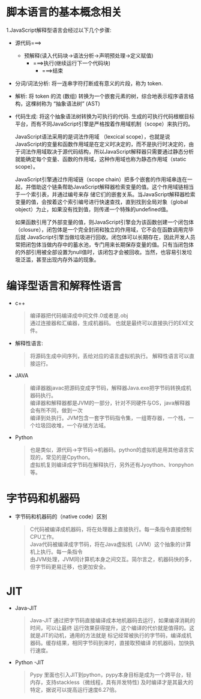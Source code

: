 ﻿# 脚本语言的基本概念相关

1.JavaScript解释型语言会经过以下几个步骤:
- 源代码===>
  - 预解释(读入代码块->语法分析->声明预处理->定义赋值)
    - ===>执行(继续运行下一个代码块)
      - ===>结束

- 分词/词法分析: 将一连串字符打断成有意义的片段，称为 token.   
- 解析: 将 token 的流 (数组) 转换为一个嵌套元素的树，综合地表示程序语言结构，这棵树称为 “抽象语法树” (AST)  
- 代码生成: 将这个抽象语法树转换为可执行的代码. 生成的可执行代码根椐目标平台，而有不同JavaScript引擎是严格按着作用域机制（scope）来执行的。
  
  JavaScript语法采用的是词法作用域 （lexcical scope），也就是说JavaScript的变量和函数作用域是在定义时决定的，而不是执行时决定的，由于词法作用域取决于源代码结构，所以JavaScript解释器只需要通过静态分析就能确定每个变量、函数的作用域，这种作用域也称为静态作用域（static scope）。
   
  JavaScript引擎通过作用域链（scope chain）把多个嵌套的作用域串连在一起，并借助这个链条帮助JavaScript解释器检索变量的值。这个作用域链相当于一个索引表，并通过编号来存 储它们的嵌套关系。当JavaScript解释器检索变量的值，会按着这个索引编号进行快速查找，直到找到全局对象（global object）为止，如果没有找到值，则传递一个特殊的undefined值。

  如果函数引用了外部变量的值，则JavaScript引擎会为该函数创建一个闭包体（closure），闭包体是一个完全封闭和独立的作用域，它不会在函数调用完毕后就
JavaScript引擎当做垃圾进行回收。闭包体可以长期存在，因此开发人员常把闭包体当做内存中的蓄水池，专门用来长期保存变量的值。只有当闭包体的外部引用被全部设置为null值时，该闭包才会被回收。当然，也容易引发垃圾泛滥，甚至出现内存外溢的现象。


# 编译型语言和解释性语言
- c++
  >编译器把代码编译成中间文件.0或者是.obj  
  通过连接器和汇编器，生成机器码。  也就是最终可以直接执行的EXE文件。  

- 解释性语言:
  >将源码生成中间序列，丢给对应的语言虚拟机执行。 解释性语言可以直接运行。  

- JAVA
  >编译器器javac把源码变成字节码，解释器Java.exe把字节码转换成机器码执行。    
  编译器和解释器都是JVM的一部分，针对不同硬件与OS，java解释器会有所不同，做到一次      
  编译到处执行。JVM包含一套字节码指令集，一组寄存器，一个栈，一个垃圾回收堆，一个存储方法域。

- Python
  >也是类似，源代码→字节码→机器码。python的虚拟机是用其他语言实现的，常见的是Cpython。    
  虚拟机复则编译成字节码在解释执行，另外还有Jyoython、Ironpyhon等。

# 字节码和机器码
- 字节码和机器码的（native code）区别  
  >C代码被编译成机器码，将在处理器上直接执行。每一条指令直接控制CPU工作。  
  Java代码被编译成字节码，将在Java虚拟机（JVM）这个抽象的计算机上执行。每一条指令    
  由JVM处理，JVM同计算机本身之间交互。简尔言之，机器码快的多，但字节码更易迁移，也更加安全。  


# JIT
- Java-JIT
  >Java-JIT 通过把字节码直接编译成本地机器码去运行，如果编译消耗的时间，可以让最终
  运行效果获得提升，这个编译的代价就是值得的。这就是JIT的动机，通用的方法就是
  标记经常被执行的字节码，编译成机器码。缓存结果，相同字节码到来时，直接取预编译
  的机器码，加快执行速度。  

- Python -JIT
  >Pypy 里面也引入JIT到python，pypy本身目标是成为一个跨平台，轻内存，支持stackless（微线程，具有并发特性)
  及时编译才是其最大的特定，据说可以提高运行速度6.27倍。  
